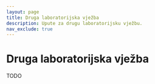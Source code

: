 ```yaml
---
layout: page
title: Druga laboratorijska vježba
description: Upute za drugu laboratorijsku vježbu.
nav_exclude: true
---
```


# Druga laboratorijska vježba

TODO